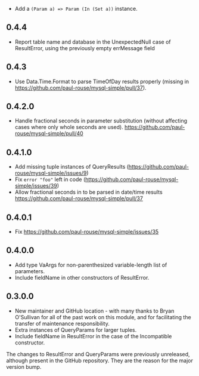 * Add a `(Param a) => Param (In (Set a))` instance.

## 0.4.4

* Report table name and database in the UnexpectedNull case of ResultError, using the previously empty errMessage field

## 0.4.3

* Use Data.Time.Format to parse TimeOfDay results properly (missing in https://github.com/paul-rouse/mysql-simple/pull/37).

## 0.4.2.0

* Handle fractional seconds in parameter substitution (without affecting cases where only whole seconds are used).  https://github.com/paul-rouse/mysql-simple/pull/40

## 0.4.1.0

* Add missing tuple instances of QueryResults (https://github.com/paul-rouse/mysql-simple/issues/9)
* Fix `error "foo"` left in code (https://github.com/paul-rouse/mysql-simple/issues/39)
* Allow fractional seconds in to be parsed in date/time results https://github.com/paul-rouse/mysql-simple/pull/37

## 0.4.0.1

* Fix https://github.com/paul-rouse/mysql-simple/issues/35

## 0.4.0.0

* Add type VaArgs for non-parenthesized variable-length list of parameters.
* Include fieldName in other constructors of ResultError.

## 0.3.0.0

* New maintainer and GitHub location - with many thanks to Bryan O'Sullivan for all of the past work on this module, and for facilitating the transfer of maintenance responsibility.
* Extra instances of QueryParams for larger tuples.
* Include fieldName in ResultError in the case of the Incompatible constructor.

The changes to ResultError and QueryParams were previously unreleased,
although present in the GitHub repository.  They are the reason for the
major version bump.
